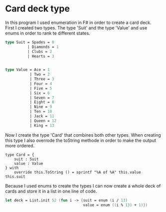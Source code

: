 # Card deck type 

In this program I used enumeration in F# in order to create a card deck.  
First I created two types. The type 'Suit' and the type 'Value' and use enums in order to rank te different states.

```fsharp
type Suit = Spades = 0
          | Diamonds = 1
          | Clubs = 2
          | Hearts = 3
  

type Value = Ace = 1
           | Two = 2
           | Three = 3 
           | Four = 4
           | Five = 5
           | Six = 6
           | Seven = 7
           | Eight = 8
           | Nine = 9
           | Ten = 10
           | Jack = 11
           | Queen = 12
           | King = 13
```

Now I create the type 'Card' that combines both other types. 
When creating this type I also overrode the toString methode in order to make the output more ordered.

```sharp
type Card = {
    suit : Suit
    value : Value   
} with  
    override this.ToString () = sprintf "%A of %A" this.value this.suit
```

Because I used enums to create the types I can now create a whole deck of cards and store it in a list in one line of code.

```fsharp
let deck = List.init 52 (fun i -> {suit = enum (i / 13) 
                                   value = enum ((i % 13) + 1)})
```
